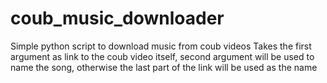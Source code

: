 # coub_music_downloader
Simple python script to download music from coub videos
Takes the first argument as link to the coub video itself, second argument will be used to name the song, otherwise the last part of the link will be used as the name
